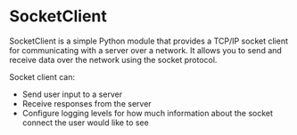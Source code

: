 # SocketClient

SocketClient is a simple Python module that provides a TCP/IP socket client for communicating with a server over a network. It allows you to send and receive data over the network using the socket protocol.

Socket client can:
  - Send user input to a server
  - Receive responses from the server
  - Configure logging levels for how much information about the socket connect the user would like to see
